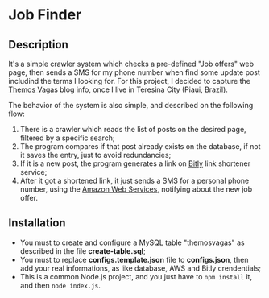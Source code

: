 # Job Finder

## Description

It's a simple crawler system which checks a pre-defined "Job offers" web page, then sends a SMS for my phone number when find some update post includind the terms I looking for. For this project, I decided to capture the [Themos Vagas](https://themosvagas.com.br) blog info, once I live in Teresina City (Piaui, Brazil).

The behavior of the system is also simple, and described on the following flow:
1) There is a crawler which reads the list of posts on the desired page, filtered by a specific search;
2) The program compares if that post already exists on the database, if not it saves the entry, just to avoid redundancies;
3) If it is a new post, the program generates a link on [Bitly](https://bitly.com) link shortener service;
4) After it got a shortened link, it just sends a SMS for a personal phone number, using the [Amazon Web Services](https://aws.amazon.com), notifying about the new job offer.

## Installation

- You must to create and configure a MySQL table "themosvagas" as described in the file **create-table.sql**;
- You must to replace **configs.template.json** file to **configs.json**, then add your real informations, as like database, AWS and Bitly crendentials;
- This is a common Node.js project, and you just have to `npm install` it, and then `node index.js`.